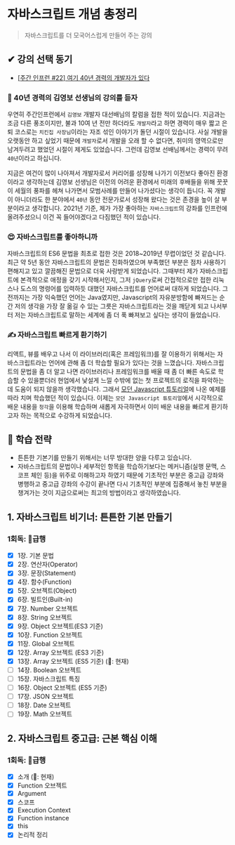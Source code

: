 # 자바스크립트 개념 총정리

> 자바스크립트를 더 모국어스럽게 만들어 주는 강의

## ✔ 강의 선택 동기

-   [[주간 인프런 #22] 여기 40년 경력의 개발자가 있다](https://www.inflearn.com/pages/weekly-inflearn-22)

### 🎫 40년 경력의 김영보 선생님의 강의를 듣자

우연히 주간인프런에서 `김영보` 개발자 대선배님의 칼럼을 접한 적이 있습니다.
지금과는 조금 다른 풍조이지만, 불과 10여 년 전만 하더라도 `개발자`라고 하면 경력이 매우 짧고 은퇴 코스로는 `치킨집 사장님`이라는 자조 섞인 이야기가 돌던 시절이 있습니다.
사실 개발을 오랫동안 하고 싶었기 때문에 `개발자`로서 개발을 오래 할 수 없다면, 취미의 영역으로만 남겨두려고 했었던 시절이 제게도 있었습니다.
그런데 김영보 선배님께서는 경력이 무려 `40년`이라고 하십니다.

지금은 여건이 많이 나아져서 개발자로서 커리어를 성장해 나가기 이전보다 좋아진 환경이라고 생각하는데 김영보 선생님은 이전의 어려운 환경에서 미래의 후배들을 위해 꿋꿋이 세월의 풍파를 헤쳐 나가면서 모범사례를 만들어 나가셨다는 생각이 듭니다. 꼭 개발이 아니더라도 한 분야에서 `40년` 동안 전문가로서 성장해 왔다는 것은 존경을 높이 살 부분이라고 생각합니다.
2021년 기준, 제가 가장 좋아하는 `자바스크립트`의 강좌를 인프런에 올려주셨으니 이건 꼭 들어야겠다고 다짐했던 적이 있습니다.

### 😍 자바스크립트를 좋아하니까

자바스크립트의 ES6 문법을 최초로 접한 것은 2018~2019년 무렵이었던 것 같습니다. 최근 약 5년 동안 자바스크립트의 문법은 진화하였으며 부족했던 부분은 점차 사용하기 편해지고 있고 깔끔해진 문법으로 더욱 사랑받게 되었습니다. 그때부터 제가 자바스크립트에 본격적으로 애정을 갖기 시작해서인지, 그저 `jQuery`로써 간접적으로만 접한 리눅스나 도스의 명령어를 입력하듯 대했던 자바스크립트를 언어로써 대하게 되었습니다. 그전까지는 가장 익숙했던 언어는 Java였지만, Javascript의 자유분방함에 빠져드는 순간 저의 생각을 가장 잘 옮길 수 있는 그릇은 자바스크립트라는 것을 깨닫게 되고 나서부터 저는 자바스크립트로 말하는 세계에 좀 더 푹 빠져보고 싶다는 생각이 들었습니다.

### ✍ 자바스크립트 빠르게 환기하기

리액트, 뷰를 배우고 나서 이 라이브러리(혹은 프레임워크)를 잘 이용하기 위해서는 자바스크립트라는 언어에 관해 좀 더 학습할 필요가 있다는 것을 느꼈습니다.
자바스크립트의 문법을 좀 더 알고 나면 라이브러리나 프레임워크를 배울 때 좀 더 빠른 속도로 학습할 수 있을뿐더러 현업에서 낯설게 느낄 수밖에 없는 첫 프로젝트의 로직을 파악하는 데 도움이 되지 않을까 생각했습니다. 그래서 [모던 Javascript 튜토리얼](https://ko.javascript.info/)에 나온 예제를 따라 치며 학습했던 적이 있습니다.
이제는 `모던 Javascript 튜토리얼`에서 시각적으로 배운 내용을 `청각`을 이용해 학습하며 새롭게 자극하면서 이미 배운 내용을 빠르게 환기하고자 하는 목적으로 수강하게 되었습니다.

## 🚩 학습 전략

-   튼튼한 기본기를 만들기 위해서는 너무 방대한 양을 다루고 있습니다.
-   자바스크립트의 문법이나 세부적인 항목을 학습하기보다는 메커니즘(실행 문맥, 스코프 체인 등)을 위주로 이해하고자 하였기 때문에 기초적인 부분은 중고급 강좌와 병행하고
    중고급 강좌의 수강이 끝나면 다시 기초적인 부분에 집중해서 놓친 부분을 챙겨가는 것이 지금으로써는 최고의 방법이라고 생각하였습니다.

## 1. 자바스크립트 비기너: 튼튼한 기본 만들기

### 1회독: 🚄급행

-   [x] 1장. 기본 문법
-   [x] 2장. 연산자(Operator)
-   [x] 3장. 문장(Statement)
-   [x] 4장. 함수(Function)
-   [x] 5장. 오브젝트(Object)
-   [x] 6장. 빌트인(Built-in)
-   [x] 7장. Number 오브젝트
-   [x] 8장. String 오브젝트
-   [x] 9장. Object 오브젝트(ES3 기준)
-   [x] 10장. Function 오브젝트
-   [x] 11장. Global 오브젝트
-   [x] 12장. Array 오브젝트 (ES3 기준)
-   [x] 13장. Array 오브젝트 (ES5 기준) (📌: 현재)
-   [ ] 14장. Boolean 오브젝트
-   [ ] 15장. 자바스크립트 특징
-   [ ] 16장. Object 오브젝트 (ES5 기준)
-   [ ] 17장. JSON 오브젝트
-   [ ] 18장. Date 오브젝트
-   [ ] 19장. Math 오브젝트

## 2. 자바스크립트 중고급: 근본 핵심 이해

### 1회독: 🚄급행

-   [x] 소개 (📌: 현재)
-   [x] Function 오브젝트
-   [x] Argument
-   [x] 스코프
-   [x] Execution Context
-   [x] Function instance
-   [x] this
-   [x] 논리적 정리
